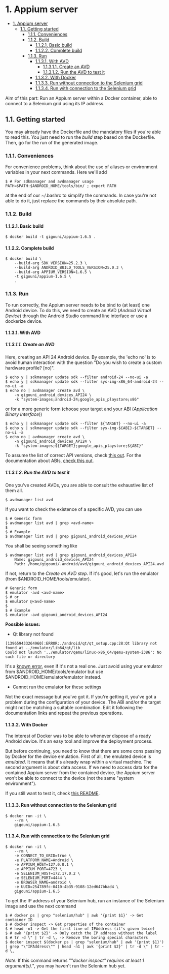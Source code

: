 # 1. Appium server

<!-- TOC -->

- [1. Appium server](#1-appium-server)
    - [1.1. Getting started](#11-getting-started)
        - [1.1.1. Conveniences](#111-conveniences)
        - [1.1.2. Build](#112-build)
            - [1.1.2.1. Basic build](#1121-basic-build)
            - [1.1.2.2. Complete build](#1122-complete-build)
        - [1.1.3. Run](#113-run)
            - [1.1.3.1. With AVD](#1131-with-avd)
                - [1.1.3.1.1. Create an AVD](#11311-create-an-avd)
                - [1.1.3.1.2. Run the AVD to test it](#11312-run-the-avd-to-test-it)
            - [1.1.3.2. With Docker](#1132-with-docker)
            - [1.1.3.3. Run without connection to the Selenium grid](#1133-run-without-connection-to-the-selenium-grid)
            - [1.1.3.4. Run with connection to the Selenium grid](#1134-run-with-connection-to-the-selenium-grid)

<!-- /TOC -->

Aim of this part: Run an Appium server within a Docker container, able to
connect to a Selenium grid using its IP address.

## 1.1. Getting started

You may already have the Dockerfile and the mandatory files if you're able to read this. You just need to run the _build_ step based on the Dockerfile. Then, go for the run of the generated image.

### 1.1.1. Conveniences

For convenience problems, think about the use of aliases or environment variables in your next commands. Here we'll add 

```shell
$ # For sdkmanager and avdmanager usage
PATH=$PATH:$ANDROID_HOME/tools/bin/ ; export PATH
```

at the end of our ~/.bashrc to simplify the commands. In case you're not able to do it, just replace the commands by their absolute path.

### 1.1.2. Build
#### 1.1.2.1. Basic build

```shell
$ docker build -t gigouni/appium-1.6.5 .
```

#### 1.1.2.2. Complete build

```shell
$ docker build \
    --build-arg SDK_VERSION=25.2.3 \
    --build-arg ANDROID_BUILD_TOOLS_VERSION=25.0.3 \
    --build-arg APPIUM_VERSION=1.6.5 \
    -t gigouni/appium-1.6.5 \
    .
```

### 1.1.3. Run

To run correctly, the Appium server needs to be bind to (at least) one Android device. To do this, we need to create an AVD (_Android Virtual Device_) through the Android Studio command line interface or use a dockerize device.

#### 1.1.3.1. With AVD

##### 1.1.3.1.1. Create an AVD

Here, creating an API 24 Android device. By example, the 'echo no' is to avoid human interaction with the question "Do you wish to create a custom hardware profile? [no]".

```shell
$ echo y | sdkmanager update sdk --filter android-24 --no-ui -a
$ echo y | sdkmanager update sdk --filter sys-img-x86_64-android-24 --no-ui -a
$ echo no | avdmanager create avd \
    -n gigouni_android_devices_API24 \
    -k "system-images;android-24;google_apis_playstore;x86"
```

or for a more generic form (choose your target and your ABI (_Application Binary Interface_))

```shell
$ echo y | sdkmanager update sdk --filter ${TARGET} --no-ui -a
$ echo y | sdkmanager update sdk --filter sys-img-${ABI}-${TARGET} --no-ui -a
$ echo no | avdmanager create avd \
    -n gigouni_android_devices_API24 \
    -k "system-images;${TARGET};google_apis_playstore;${ABI}"
```

To assume the list of correct API versions, check [this out](https://developer.android.com/about/dashboards/index.html).
For the documentation about ABIs, [check this out](https://developer.android.com/ndk/guides/abis.html).

##### 1.1.3.1.2. Run the AVD to test it

One you've created AVDs, you are able to consult the exhaustive list of them all.

```shell
$ avdmanager list avd
```

If you want to check the existence of a specific AVD, you can use

```shell
$ # Generic form
$ avdmanager list avd | grep <avd-name>
$ 
$ # Example
$ avdmanager list avd | grep gigouni_android_devices_API24
```

You shall be seeing something like

```shell
$ avdmanager list avd | grep gigouni_android_devices_API24
    Name: gigouni_android_devices_API24
    Path: /home/gigouni/.android/avd/gigouni_android_devices_API24.avd
```

If not, return to the _Create an AVD step_. If it's good, let's run the emulator (from $ANDROID_HOME/tools/emulator).

```shell
# Generic form
$ emulator -avd <avd-name>
$ # or
$ emulator @<avd-name>
$
$ # Example
$ emulator -avd gigouni_android_devices_API24
```

__Possible issues:__

* Qt library not found

```shell
[139659433264960]:ERROR:./android/qt/qt_setup.cpp:28:Qt library not found at ../emulator/lib64/qt/lib
Could not launch '../emulator/qemu/linux-x86_64/qemu-system-i386': No such file or directory
```

It's a [known error](https://issuetracker.google.com/issues/37137213), even if it's not a real one. Just avoid using your emulator from $ANDROID_HOME/tools/emulator but use $ANDROID_HOME/emulator/emulator instead.

* Cannot run the emulator for these settings

Not the exact message but you've got it. If you're getting it, you've got a problem during the configuration of your device. The ABI and/or the target might not be matching a suitable combination. Edit it following the documentation links and repeat the previous operations.

#### 1.1.3.2. With Docker 

The interest of Docker was to be able to whenever dispose of a ready Android device. It's an easy tool and improve the deployment process.

But before continuing, you need to know that there are some cons passing by Docker for the device emulation. First of all, the emulated device is _emulated_. It means that it's already wrap within a virtual machine. The second argument is about data access. If we need to access data for the contained Appium server from the contained device, the Appium server won't be able to connect to the device (not the same "system environment").

If you still want to test it, check [this README](./devices/README.md).

#### 1.1.3.3. Run without connection to the Selenium grid

```shell
$ docker run -it \
    --rm \
    gigouni/appium-1.6.5
```

#### 1.1.3.4. Run with connection to the Selenium grid

```shell
$ docker run -it \
    --rm \
    -e CONNECT_TO_GRID=true \
    -e PLATFORM_NAME=Android \
    -e APPIUM_HOST=127.0.0.1 \
    -e APPIUM_PORT=4723 \
    -e SELENIUM_HOST=172.17.0.2 \
    -e SELENIUM_PORT=4444 \
    -e BROWSER_NAME=android \
    -e UUID=254789fc-0410-4b35-9108-12ed647bbad4 \
    gigouni/appium-1.6.5
```

To get the IP address of your Selenium hub, run an instance of the Selenium
image and use the next command

```shell
$ # docker ps | grep "selenium/hub" | awk '{print $1}' -> Get container ID
$ # docker inspect -> Get properties of the container
$ # head -n1 -> Get the first line of IPAddress (it's given twice)
$ # awk '{print $2}' -> Only catch the IP address without the label
$ # tr -d \" | tr -d \, -> Remove the boring special characters
$ docker inspect $(docker ps | grep "selenium/hub" | awk '{print $1}') | grep "\"IPAddress\"" | head -n1 | awk '{print $2}' | tr -d \" | tr -d \,
```

_Note:_ If this command returns _""docker inspect" requires at least 1 argument(s)."_,
you may haven't run the Selenium hub yet.